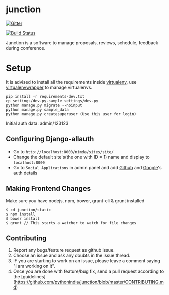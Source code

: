 junction
========

[![Gitter](https://badges.gitter.im/Join%20Chat.svg)](https://gitter.im/pythonindia/junction?utm_source=badge&utm_medium=badge&utm_campaign=pr-badge&utm_content=badge)

[![Build Status](https://travis-ci.org/pythonindia/junction.svg)](https://travis-ci.org/pythonindia/junction)

Junction is a software to manage proposals, reviews, schedule, feedback during conference.

Setup
=====

It is advised to install all the requirements inside [virtualenv](https://virtualenv.pypa.io/en/latest/), use [virtualenvwrapper](https://virtualenvwrapper.readthedocs.org/en/latest/) to manage virtualenvs.

```
pip install -r requirements-dev.txt
cp settings/dev.py.sample settings/dev.py
python manage.py migrate --noinput
python manage.py sample_data
python manage.py createsuperuser (Use this user for login)
```

Initial auth data: admin/123123

Configuring Django-allauth
---------------------------

 - Go to `http://localhost:8000/nimda/sites/site/` 
 - Change the default site's(the one with ID = 1) name and display to `localhost:8000`
 - Go to `Social Applications` in admin panel and add [Github](http://django-allauth.readthedocs.org/en/latest/providers.html#github) and [Google](http://django-allauth.readthedocs.org/en/latest/providers.html#google)'s auth details

Making Frontend Changes
---------------------------
Make sure you have nodejs, npm, bower, grunt-cli & grunt installed

```
$ cd junction/static
$ npm install
$ bower install
$ grunt // This starts a watcher to watch for file changes
```


Contributing
------------

1. Report any bugs/feature request as github issue.
2. Choose an issue and ask any doubts in the issue thread.
3. IF you are starting to work on an issue, please leave a comment saying "I am working on it".
4. Once you are done with feature/bug fix, send a pull request according to the [guidelines] (https://github.com/pythonindia/junction/blob/master/CONTRIBUTING.md)
